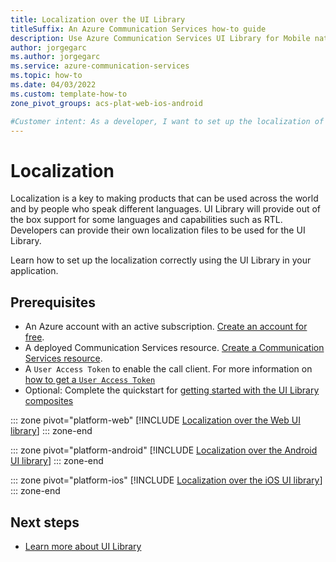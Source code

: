 ```yaml
---
title: Localization over the UI Library
titleSuffix: An Azure Communication Services how-to guide
description: Use Azure Communication Services UI Library for Mobile native to set up localization
author: jorgegarc
ms.author: jorgegarc
ms.service: azure-communication-services
ms.topic: how-to 
ms.date: 04/03/2022
ms.custom: template-how-to
zone_pivot_groups: acs-plat-web-ios-android

#Customer intent: As a developer, I want to set up the localization of my application
---
```


# Localization

Localization is a key to making products that can be used across the world and by people who speak different languages. UI Library will provide out of the box support for some languages and capabilities such as RTL. Developers can provide their own localization files to be used for the UI Library.

Learn how to set up the localization correctly using the UI Library in your application.

## Prerequisites

- An Azure account with an active subscription. [Create an account for free](https://azure.microsoft.com/free/?WT.mc_id=A261C142F).
- A deployed Communication Services resource. [Create a Communication Services resource](../../quickstarts/create-communication-resource.md).
- A `User Access Token` to enable the call client. For more information on [how to get a `User Access Token`](../../quickstarts/access-tokens.md)
- Optional: Complete the quickstart for [getting started with the UI Library composites](../../quickstarts/ui-library/get-started-composites.md)

::: zone pivot="platform-web"
[!INCLUDE [Localization over the Web UI library](./includes/localization/web.md)]
::: zone-end

::: zone pivot="platform-android"
[!INCLUDE [Localization over the Android UI library](./includes/localization/android.md)]
::: zone-end

::: zone pivot="platform-ios"
[!INCLUDE [Localization over the iOS UI library](./includes/localization/ios.md)]
::: zone-end

## Next steps

- [Learn more about UI Library](../../quickstarts/ui-library/get-started-composites.md)
